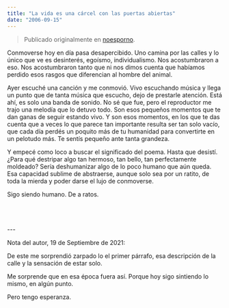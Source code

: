 ```yaml
---
title: "La vida es una cárcel con las puertas abiertas"
date: "2006-09-15"
---
```


> Publicado originalmente en [noesporno](/noesporno).

Conmoverse hoy en día pasa desapercibido. Uno camina por las calles y lo único que ve es desinterés, egoísmo, individualismo. Nos acostumbraron a eso. Nos acostumbraron tanto que ni nos dimos cuenta que habíamos perdido esos rasgos que diferencian al hombre del animal.

Ayer escuché una canción y me conmovió. Vivo escuchando música y llega un punto que de tanta música que escucho, dejo de prestarle atención. Está ahí, es solo una banda de sonido. No sé que fue, pero el reproductor me trajo una melodía que lo detuvo todo. Son esos pequeños momentos que te dan ganas de seguir estando vivo. Y son esos momentos, en los que te das cuenta que a veces lo que parece tan importante resulta ser tan solo vacío, que cada día perdés un poquito más de tu humanidad para convertirte en un pelotudo más. Te sentís pequeño ante tanta grandeza.

Y empecé como loco a buscar el significado del poema. Hasta que desistí. ¿Para qué destripar algo tan hermoso, tan bello, tan perfectamente moldeado? Sería deshumanizar algo de lo poco humano que aún queda. Esa capacidad sublime de abstraerse, aunque solo sea por un ratito, de toda la mierda y poder darse el lujo de conmoverse.

Sigo siendo humano. De a ratos.



<br>
<br>
<br>
---

Nota del autor, 19 de Septiembre de 2021:

De este me sorprendió zarpado lo el primer párrafo, esa descripción de la calle y la sensación de estar solo.

Me sorprende que en esa época fuera así. Porque hoy sigo sintiendo lo mismo, en algún punto.

Pero tengo esperanza.